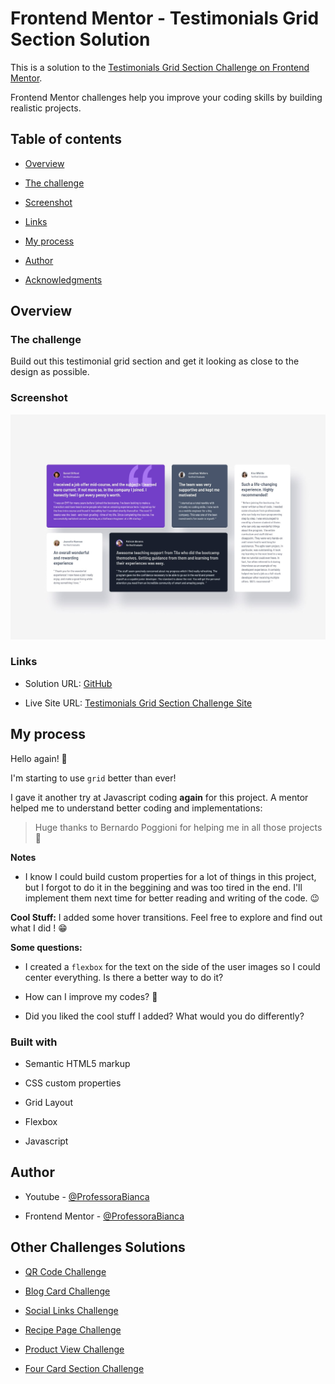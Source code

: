 

# Frontend Mentor - Testimonials Grid Section Solution

  

This is a solution to the [Testimonials Grid Section Challenge on Frontend Mentor](https://www.frontendmentor.io/challenges/testimonials-grid-section-Nnw6J7Un7).

Frontend Mentor challenges help you improve your coding skills by building realistic projects.

  
  
  

## Table of contents

  

- [Overview](#overview)

- [The challenge](#the-challenge)

- [Screenshot](#screenshot)

- [Links](#links)

- [My process](#my-process)

- [Author](#author)

- [Acknowledgments](#acknowledgments)

  

## Overview

  

### The challenge

  

Build out this testimonial grid section and get it looking as close to the design as possible.

  

### Screenshot

  

![](./images/desktop-design.jpg)

  

### Links

  

- Solution URL: [GitHub](https://github.com/ProfessoraBianca/Testimonials-Grid-Section-Challenge)

- Live Site URL: [Testimonials Grid Section Challenge Site](https://testimonials-grid-section-challenge-silk.vercel.app/)

  

## My process

Hello again!  👋

I'm starting to use `grid` better than ever!

I gave it another try at Javascript coding **again** for this project. A mentor helped me to understand better coding and implementations:

> Huge thanks to Bernardo Poggioni for helping me in all those projects 🤗

**Notes**
- I know I could build custom properties for a lot of things in this project, but I forgot to do it in the beggining and was too tired in the end. I'll implement them next time for better reading and writing of the code. 😉
  
  
 **Cool Stuff:** I added some hover transitions. Feel free to explore and find out what I did ! 😁


**Some questions:**
- I created a `flexbox` for the text on the side of the user images so I could center everything. Is there a better way to do it?

-   How can I improve my codes? 🤔

- Did you liked the cool stuff I added? What would you do differently? 


### Built with

- Semantic HTML5 markup

- CSS custom properties

- Grid Layout

- Flexbox

- Javascript


## Author


- Youtube - [@ProfessoraBianca](https://www.youtube.com/@ProfessoraBianca/)

- Frontend Mentor - [@ProfessoraBianca](https://www.frontendmentor.io/profile/ProfessoraBianca)



## Other Challenges Solutions



- [QR Code Challenge](https://github.com/ProfessoraBianca/QRcodeChallenge)

- [Blog Card Challenge](https://github.com/ProfessoraBianca/BlogCardChallenge)

- [Social Links Challenge](https://github.com/ProfessoraBianca/SocialLinksChallenge)

- [Recipe Page Challenge](https://github.com/ProfessoraBianca/RecipePageChallenge)

- [Product View Challenge](https://github.com/ProfessoraBianca/ProductViewChallenge)

-  [Four Card Section Challenge](https://github.com/ProfessoraBianca/FourCardSectionChallenge)

